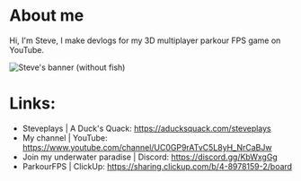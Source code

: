 # About me

Hi, I'm Steve, I make devlogs for my 3D multiplayer parkour FPS game on YouTube.

![Steve's banner (without fish)](https://user-images.githubusercontent.com/62797992/133127018-c2309d67-f843-4633-abe5-cf581be08853.png)

# Links:
- Steveplays | A Duck's Quack: https://aducksquack.com/steveplays
- My channel | YouTube: https://www.youtube.com/channel/UC0GP9rATvC5L8yH_NrCaBJw
- Join my underwater paradise | Discord: https://discord.gg/KbWxgGg
- ParkourFPS | ClickUp: https://sharing.clickup.com/b/4-8978159-2/board
